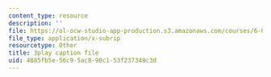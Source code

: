 ```yaml
---
content_type: resource
description: ''
file: https://ol-ocw-studio-app-production.s3.amazonaws.com/courses/6-004-computation-structures-spring-2017/4885fb5e56c95ac890c153f237349c3d_JSm74ghAvJc.vtt
file_type: application/x-subrip
resourcetype: Other
title: 3play caption file
uid: 4885fb5e-56c9-5ac8-90c1-53f237349c3d
---
```

